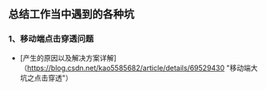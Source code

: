 ## 总结工作当中遇到的各种坑

### 1、移动端点击穿透问题
- [产生的原因以及解决方案详解]（https://blog.csdn.net/kao5585682/article/details/69529430 "移动端大坑之点击穿透"）
